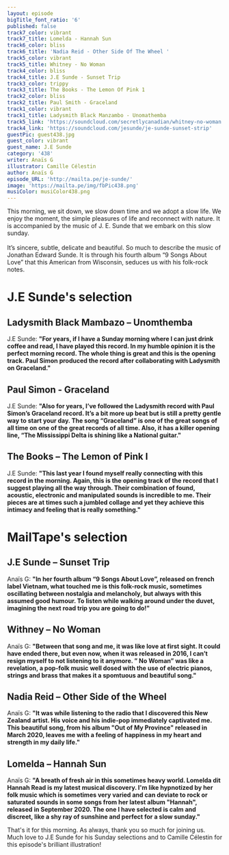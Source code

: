 ```yaml
---
layout: episode
bigTitle_font_ratio: '6'
published: false
track7_color: vibrant
track7_title: Lomelda - Hannah Sun
track6_color: bliss
track6_title: 'Nadia Reid - Other Side Of The Wheel '
track5_color: vibrant
track5_title: Whitney - No Woman
track4_color: bliss
track4_title: J.E Sunde - Sunset Trip
track3_color: trippy
track3_title: The Books - The Lemon Of Pink 1
track2_color: bliss
track2_title: Paul Smith - Graceland
track1_color: vibrant
track1_title: Ladysmith Black Manzambo - Unomathemba
track5_link: 'https://soundcloud.com/secretlycanadian/whitney-no-woman'
track4_link: 'https://soundcloud.com/jesunde/je-sunde-sunset-strip'
guestPic: guest438.jpg
guest_color: vibrant
guest_name: J.E Sunde
category: '438'
writer: Anaïs G
illustrator: Camille Célestin
author: Anaïs G
episode_URL: 'http://mailta.pe/je-sunde/'
image: 'https://mailta.pe/img/fbPic438.png'
musiColor: musiColor438.png
---
```

<p id="introduction">This morning, we sit down, we slow down time and we adopt a slow life. We enjoy the moment, the simple pleasures of life and reconnect with nature. It is accompanied by the music of J. E. Sunde that we embark on this slow sunday.
<br><br>
 It’s sincere, subtle, delicate and beautiful. So much to describe the music of Jonathan Edward Sunde. It is through his fourth album “9 Songs About Love” that this American from Wisconsin, seduces us with his folk-rock notes.
</p>


# J.E Sunde's selection

## Ladysmith Black Mambazo – Unomthemba 
J.E Sunde: **"**For years, if I have a Sunday morning where I can just drink coffee and read, I have played this record. In my humble opinion it is the perfect morning record. The whole thing is great and this is the opening track. Paul Simon produced the record after collaborating with Ladysmith on Graceland.**"**

## Paul Simon - Graceland
J.E Sunde: **"**Also for years, I’ve followed the Ladysmith record with Paul Simon’s Graceland record. It’s a bit more up beat but is still a pretty gentle way to start your day. The song “Graceland” is one of the great songs of all time on one of the great records of all time. Also, it has a killer opening line, “The Mississippi Delta is shining like a National guitar.**"**

## The Books  – The Lemon of Pink I
J.E Sunde: **"**This last year I found myself really connecting with this record in the morning. Again, this is the opening track of the record that I suggest playing all the way through. Their combination of found, acoustic, electronic and manipulated sounds is incredible to me. Their pieces are at times such a jumbled collage and yet they achieve this intimacy and feeling that is really something.**"**


# MailTape's selection

## J.E Sunde – Sunset Trip
Anaïs G: **"**In her fourth album “9 Songs About Love”, released on french label Vietnam, what touched me is this folk-rock music, sometimes oscillating between nostalgia and melancholy, but always with this assumed good humour. To listen while walking around under the duvet, imagining the next road trip you are going to do!**"**

## Withney – No Woman
Anaïs G: **"**Between that song and me, it was like love at first sight. It could have ended there, but even now, when it was released in 2016, I can’t resign myself to not listening to it anymore. ” No Woman” was like a revelation, a pop-folk music well dosed with the use of electric pianos, strings and brass that makes it a spomtuous and beautiful song.**"**  

## Nadia Reid – Other Side of the Wheel
Anaïs G: **"**It was while listening to the radio that I discovered this New Zealand artist. His voice and his indie-pop immediately captivated me. This beautiful song, from his album "Out of My Province" released in March 2020, leaves me with a feeling of happiness in my heart and strength in my daily life.**"**

## Lomelda – Hannah Sun
Anaïs G: **"**A breath of fresh air in this sometimes heavy world. Lomelda dit Hannah Read is my latest musical discovery. I'm like hypnotized by her folk music which is sometimes very varied and can deviate to rock or saturated sounds in some songs from her latest album "Hannah", released in September 2020. The one I have selected is calm and discreet, like a shy ray of sunshine and perfect for a slow sunday.**"**


<p id="outroduction">That's it for this morning. As always, thank you so much for joining us. Much love to J.E Sunde for his Sunday selections and to Camille Célestin for this episode's brilliant illustration!</p>
